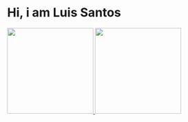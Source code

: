 # Hi, i am Luis Santos

<div>
  <a href="https://github.com/luissantosjs">
  <img height="200em" src="https://github-readme-stats.vercel.app/api?username=luissantosjs&show_icons=true&theme=default&include_all_commits=true&count_private=true"/>
  <img height="200em" src="https://github-readme-stats.vercel.app/api/top-langs/?username=luissantosjs&hide=css,html, scss,starlark&layout=compact&langs_count=10&theme=default"/>
</div>
</div>
